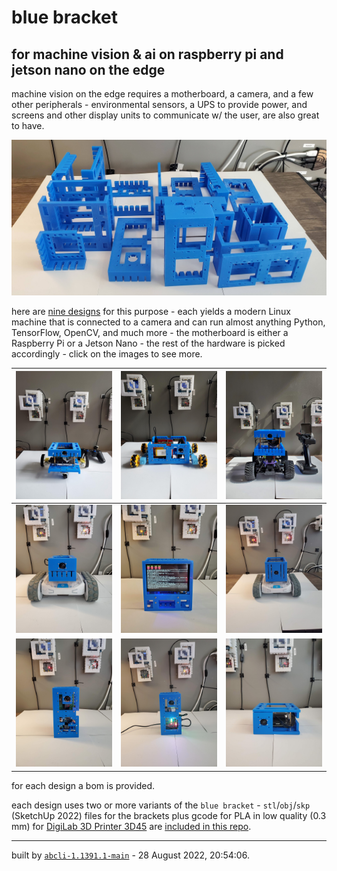 # blue bracket

## for machine vision & ai on raspberry pi and jetson nano on the edge

machine vision on the edge requires a motherboard, a camera, and a few other peripherals - environmental sensors, a UPS to provide power, and screens and other display units to communicate w/ the user, are also great to have.

[![image](images/marquee.jpg)](brackets)

here are [nine designs](designs) for this purpose - each yields a modern Linux machine that is connected to a camera and can run almost anything Python, TensorFlow, OpenCV, and much more - the motherboard is either a Raspberry Pi or a Jetson Nano - the rest of the hardware is picked accordingly - click on the images to see more.

| [![image](images/blue-jetbot-1.jpg)](designs/blue-jetbot.md) | [![image](images/blue-buggy-1.jpg)](designs/blue-buggy.md) | [![image](images/blue-donkey-1.jpg)](designs/blue-donkey.md) |
| --- | --- | --- |
| [![image](images/blue1-1.jpg)](designs/blue1.md) | [![image](images/blue3-1.jpg)](designs/blue3.md) | [![image](images/blue4-1.jpg)](designs/blue4.md) |
| [![image](images/chenar-grove-1.jpg)](designs/chenar-grove.md) | [![image](images/cube-1.jpg)](designs/cube.md) | [![image](images/eye_nano-1.jpg)](designs/eye_nano.md) |

for each design a bom is provided.

each design uses two or more variants of the `blue bracket` - `stl`/`obj`/`skp` (SketchUp 2022) files for the brackets plus gcode for PLA in low quality (0.3 mm) for [DigiLab 3D Printer 3D45](https://3pitech.com/products/dremel-digilab-3d45-3d-printer) are [included in this repo](brackets).

---
built by [`abcli-1.1391.1-main`](https://github.com/kamangir/awesome-bash-cli) - 28 August 2022, 20:54:06.

